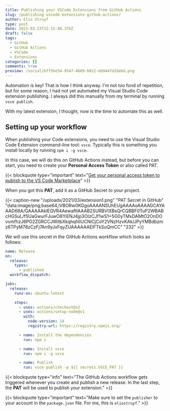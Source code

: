 ```yaml
---
title: Publishing your VSCode Extensions from GitHub Actions
slug: /publishing-vscode-extensions-github-actions/
author: Elio Struyf
type: post
date: 2021-03-23T12:15:48.376Z
draft: false
tags:
  - GitHub
  - GitHub Actions
  - VSCode
  - Extensions
categories: []
comments: true
preview: /social/bff5be54-9547-4889-b012-eb9447d2de6d.png
---
```


Automation is key! That is how I think anyway. I'm not too fond of repetition, but for some reason, I had not yet automated my Visual Studio Code extension publishing. I always did this manually from my terminal by running `vsce publish`.

With my latest extension, I thought, now is the time to automate this as well.  

## Setting up your workflow

When publishing your Code extensions, you need to use the Visual Studio Code Extension command-line tool: `vsce`. Typically this is something you install locally by running `npm i -g vsce`.

In this case, we will do this on GitHub Actions instead, but before you can start, you need to create your **Personal Access Token** or also called PAT.

{{< blockquote type="important" text="[Get your personal access token to publish to the VS Code Marketplace](https://code.visualstudio.com/api/working-with-extensions/publishing-extension#get-a-personal-access-token)" >}}

When you got this **PAT**, add it as a GitHub Secret to your project.

{{< caption-new "/uploads/2021/03/extension1.png" "PAT Secret in GitHub"  "data:image/png;base64,iVBORw0KGgoAAAANSUhEUgAAAAoAAAAGCAYAAAD68A/GAAAAAklEQVR4AewaftIAAAB2SURBVIXBsQrCQBBF0TuP2WBABcHGSuL/f5UaGwurFJuwO8YiENJ4jp3OlzCJf1wS1+5G0yTMxDAMtO2OnDOvvmfhzJ6PO2ZGRCCJWitbXkqhqhIlUCNiCjCoY2VNzHzvKAk/JPyYMBdbzmz6TPyM78zCzFj7An9yJxFqyZUAAAAAAElFTkSuQmCC" "232" >}}

We will use this secret in the GitHub Actions workflow which looks as follows:

```yaml
name: Release
on:
  release:
    types:
      - published
  workflow_dispatch:

jobs:
  release:
    runs-on: ubuntu-latest

    steps:
      - uses: actions/checkout@v2
      - uses: actions/setup-node@v1
        with:
          node-version: 14
          registry-url: https://registry.npmjs.org/

      - name: Install the dependencies
        run: npm i

      - name: Install vsce
        run: npm i -g vsce

      - name: Publish
        run: vsce publish -p ${{ secrets.VSCE_PAT }}
```

{{< blockquote type="info" text="The GitHub Actions workflow gets triggered whenever you create and publish a new release. In the last step, the **PAT** will be used to publish your extension." >}}

{{< blockquote type="important" text="Make sure to set the `publisher` to your account in the `package.json` file. For me, this is `eliostruyf`." >}}
